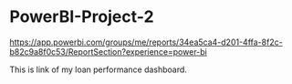 # PowerBI-Project-2

https://app.powerbi.com/groups/me/reports/34ea5ca4-d201-4ffa-8f2c-b82c9a8f0c53/ReportSection?experience=power-bi

This is link of my loan performance dashboard.
